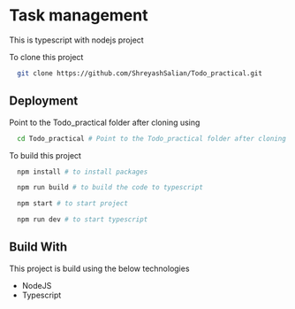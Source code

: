 # Task management

This is typescript with nodejs project

To clone this project

```bash
  git clone https://github.com/ShreyashSalian/Todo_practical.git
```

## Deployment

Point to the Todo_practical folder after cloning using

```bash
  cd Todo_practical # Point to the Todo_practical folder after cloning using
```

To build this project

```bash
  npm install # to install packages
```

```bash
  npm run build # to build the code to typescript
```

```bash
  npm start # to start project
```

```bash
  npm run dev # to start typescript
```

## Build With

This project is build using the below technologies

- NodeJS
- Typescript
